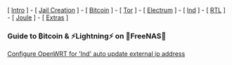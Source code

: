[ [Intro](README.md) ] - [ [Jail Creation](freenas_1_jail_creation.md) ] - [ [Bitcoin](freenas_2_bitcoin.md) ] - [ [Tor](freenas_3_tor.md) ] - [ [Electrum](freenas_4_electrum.md) ] - [ [lnd](freenas_5_lnd.md) ] - [ [RTL](freenas_6_rtl.md) ] - [ [Joule](freenas_7_joule.md) ] - [ [Extras](extras.md) ]

### Guide to ₿itcoin & ⚡Lightning️⚡ on 🦈FreeNAS🦈

[Configure OpenWRT for 'lnd' auto update external ip address](https://github.com/seth586/guides/blob/master/OpenWRT/upnp_natpmp.md)
